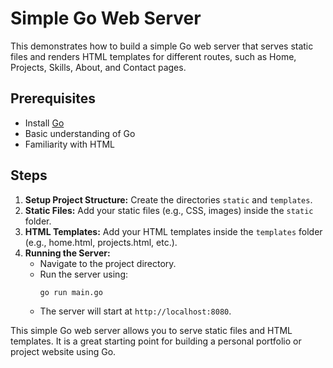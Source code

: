 # Simple Go Web Server

This demonstrates how to build a simple Go web server that serves static files and renders HTML templates for different routes, such as Home, Projects, Skills, About, and Contact pages.

## Prerequisites

- Install [Go](https://golang.org/doc/install)
- Basic understanding of Go
- Familiarity with HTML

## Steps

1. **Setup Project Structure:** Create the directories `static` and `templates`.
2. **Static Files:** Add your static files (e.g., CSS, images) inside the `static` folder.
3. **HTML Templates:** Add your HTML templates inside the `templates` folder (e.g., home.html, projects.html, etc.).
4. **Running the Server:**
   - Navigate to the project directory.
   - Run the server using:
     ```bash
     go run main.go
     ```
   - The server will start at `http://localhost:8080`.

This simple Go web server allows you to serve static files and HTML templates. It is a great starting point for building a personal portfolio or project website using Go.
